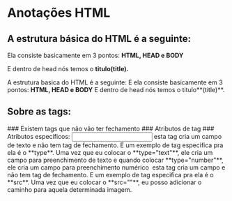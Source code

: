 # Anotações HTML 

## A estrutura básica do HTML é a seguinte:

Ela consiste basicamente em 3 pontos: **HTML, HEAD e BODY**

E dentro de head nós temos o **titulo(title).**

A estrutura basica do HTML é a seguinte:
E ela consiste basicamente em 3 pontos: **HTML, HEAD e BODY**
E dentro de head nós temos o titulo**(title)**.

<!--  

<!DOCTYPE html>
<html lang="pt-br">
<head>
    <meta charset="UTF-8">
    <meta http-equiv="X-UA-Compatible" content="IE=edge">
    <meta name="viewport" content="width=device-width, initial-scale=1.0">
    <title>Aqui vai o titulo da pagina</title>
</head>
<body>
</body>
</html>
-->



## Sobre as tags:

<!--
<i></i> Deixa o texto em itálico

<strong></strong> Deixa o texto negrito
--!>

### Existem tags que não vão ter fechamento</>

<!--
<input> esta tag cria um campo de texto e não tem tag de fechamento.

<img> esta tag cria um campo e não tem tag de fechamento
--!>

### Atributos de tag

<!--
<input type="text"> esse **type** é um atributo para o input

<strong id=""></strong> Esse **id** é a identidade

<strong style=""></strong>Esse **style** é usado para adicionar comando css como cor.

<strong class=""></strong>Esse **class** é usado para dar um nome e depois formatar em css.
--!>

### Atributos específicos:

 <input> esta tag cria um campo de texto e não tem tag de fechamento. E um exemplo de tag especifica pra ela é o **type**. Uma vez que eu colocar o **type="text"**, ele cria um campo para preenchimento de texto e quando colocar **type="number"**, ele cria um campo para preenchimento numérico

<img> esta tag cria um campo e não tem tag de fechamento. E um exemplo de tag especifica pra ela é o **src**. Uma vez que eu colocar o **src=""**, eu posso adicionar o caminho para aquela determinada imagem.
